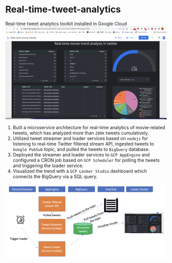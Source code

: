 # Real-time-tweet-analytics
Real-time tweet analytics toolkit installed in Google Cloud
![alt text](https://github.com/phoebe20200523/Real-time-tweet-analytics/blob/main/demo.png)
1. Built a microservice architecture for real-time analytics of movie-related tweets, which has analyzed more than
`200k` tweets cumulatively.
2. Utilized tweet streamer and loader services based on `nodejs` for listening to real-time Twitter filtered stream API,
ingested tweets to `Google PubSub` topic, and pulled the tweets to `BigQuery` database.
3. Deployed the streamer and loader services to `GCP AppEngine` and configured a CRON job based on `GCP
Scheduler` for polling the tweets and triggering the loader service.
4. Visualized the trend with a `GCP Looker Studio` dashboard which connects the BigQuery via a SQL query.

![alt text](https://github.com/phoebe20200523/Real-time-tweet-analytics/blob/main/designs.png)

